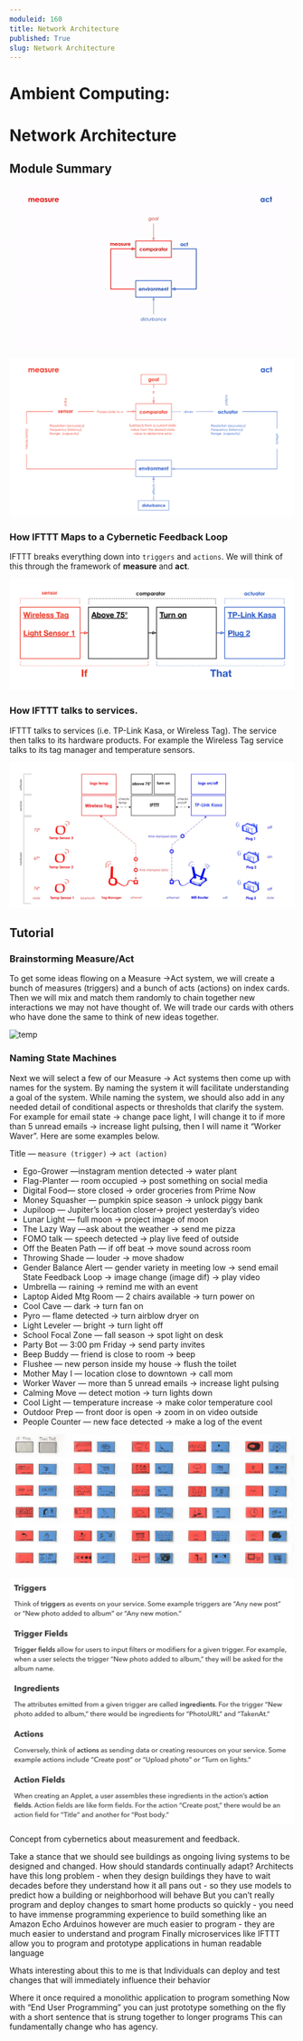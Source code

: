 ```yaml
---
moduleid: 160
title: Network Architecture
published: True
slug: Network Architecture
---
```


Ambient Computing:
===========================================

# Network Architecture
## Module Summary
![temp](images/16-network-architecture.gif) 


![temp](images/network-architecture-1.png) 

### How IFTTT Maps to a Cybernetic Feedback Loop
IFTTT breaks everything down into `triggers` and `actions`.
We will think of this through the framework of **measure** and **act**.

![temp](images/network-architecture-2.png) 

### How IFTTT talks to services.
IFTTT talks to services (i.e. TP-Link Kasa, or Wireless Tag). The service then talks to its hardware products. For example the Wireless Tag service talks to its tag manager and temperature sensors.

![temp](images/network-architecture-3.jpeg) 


## Tutorial
### Brainstorming Measure/Act
To get some ideas flowing on a Measure →Act system, we will create a bunch of measures (triggers) and a bunch of acts (actions) on index cards. Then we will mix and match them randomly to chain together new interactions we may not have thought of. We will trade our cards with others who have done the same to think of new ideas together.

![temp](images/network-architecture-4.gif) 

### Naming State Machines
Next we will select a few of our Measure → Act systems then come up with names for the system. By naming the system it will facilitate understanding a goal of the system. While naming the system, we should also add in any needed detail of conditional aspects or thresholds that clarify the system. For example for email state → change pace light, I will change it to if more than 5 unread emails → increase light pulsing, then I will name it “Worker Waver”. Here are some examples below.

Title — `measure (trigger)` → `act (action)`
- Ego-Grower —instagram mention detected → water plant
- Flag-Planter — room occupied → post something on social media
- Digital Food— store closed → order groceries from Prime Now
- Money Squasher — pumpkin spice season → unlock piggy bank
- Jupiloop — Jupiter’s location closer→ project yesterday’s video
- Lunar Light — full moon → project image of moon
- The Lazy Way —ask about the weather → send me pizza
- FOMO talk — speech detected → play live feed of outside
- Off the Beaten Path — if off beat → move sound across room
- Throwing Shade — louder → move shadow
- Gender Balance Alert — gender variety in meeting low → send email
State Feedback Loop → image change (image dif) → play video
- Umbrella — raining → remind me with an event
- Laptop Aided Mtg Room — 2 chairs available → turn power on
- Cool Cave — dark → turn fan on
- Pyro — flame detected → turn airblow dryer on
- Light Leveler — bright → turn light off
- School Focal Zone — fall season → spot light on desk
- Party Bot — 3:00 pm Friday → send party invites
- Beep Buddy — friend is close to room → beep
- Flushee — new person inside my house → flush the toilet
- Mother May I — location close to downtown → call mom
- Worker Waver — more than 5 unread emails → increase light pulsing
- Calming Move — detect motion → turn lights down
- Cool Light — temperature increase → make color temperature cool
- Outdoor Prep — front door is open → zoom in on video outside
- People Counter — new face detected → make a log of the event

![temp](images/network-architecture-5.jpeg) 

![temp](images/network-architecture-6.png) 

Concept from cybernetics about measurement and feedback.

Take a stance that we should see buildings as ongoing living systems to be designed and changed. How should standards continually adapt?
Architects have this long problem - when they design buildings they have to wait decades before they understand how it all pans out - so they use models to predict how a building or neighborhood will behave
But you can’t really program and deploy changes to smart home products so quickly - you need to have immense programming experience to build something like an Amazon Echo
Arduinos however are much easier to program - they are much easier to understand and program
Finally microservices like IFTTT allow you to program and prototype applications in human readable language

Whats interesting about this to me is that Individuals can deploy and test changes that will immediately influence their behavior


Where it once required a monolithic application to program something
Now with “End User Programming” you can just prototype something on the fly with a short sentence that is strung together to longer programs
This can fundamentally change who has agency.


